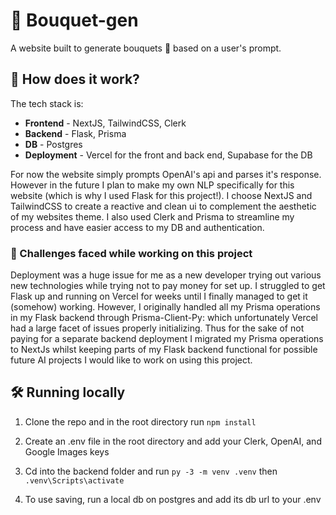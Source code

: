 # :hibiscus: Bouquet-gen

A website built to generate bouquets :bouquet: based on a user's prompt.

## :thinking: How does it work?

The tech stack is:

- **Frontend** - NextJS, TailwindCSS, Clerk
- **Backend** - Flask, Prisma
- **DB** - Postgres
- **Deployment** - Vercel for the front and back end, Supabase for the DB

For now the website simply prompts OpenAI's api and parses it's response. However in the future I plan to make my own NLP specifically for this website (which is why I used Flask for this project!). I choose NextJS and TailwindCSS to create a reactive and clean ui to complement the aesthetic of my websites theme. I also used Clerk and Prisma to streamline my process and have easier access to my DB and authentication.

### :smiling_face_with_tear: Challenges faced while working on this project

Deployment was a huge issue for me as a new developer trying out various new technologies while trying not to pay money for set up. I struggled to get Flask up and running on Vercel for weeks until I finally managed to get it (somehow) working. However, I originally handled all my Prisma operations in my Flask backend through Prisma-Client-Py: which unfortunately Vercel had a large facet of issues properly initializing. Thus for the sake of not paying for a separate backend deployment I migrated my Prisma operations to NextJs whilst keeping parts of my Flask backend functional for possible future AI projects I would like to work on using this project.

## :hammer_and_wrench: Running locally

1. Clone the repo and in the root directory run `npm install`

2. Create an .env file in the root directory and add your Clerk, OpenAI, and Google Images keys

3. Cd into the backend folder and run `py -3 -m venv .venv` then `.venv\Scripts\activate`

4. To use saving, run a local db on postgres and add its db url to your .env
